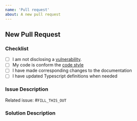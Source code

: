 ```yaml
---
name: 'Pull request'
about: A new pull request
---
```


## New Pull Request

### Checklist

<!--
    Check every following box [x] before submitting your PR.
    Click the "Preview" tab for better readability.
    Thanks for contributing to Parse Platform!
-->

- [ ] I am not disclosing a [vulnerability](https://github.com/MoralisWeb3/Moralis-JS-SDK/blob/main/SECURITY.md).
- [ ] My code is conform the [code style](https://github.com/MoralisWeb3/Moralis-JS-SDK/blob/main/CODE_STYLE.md)
- [ ] I have made corresponding changes to the documentation
- [ ] I have updated Typescript definitions when needed

### Issue Description

<!-- Add a brief description of the issue this PR solves. -->

Related issue: #`FILL_THIS_OUT`

### Solution Description

<!-- Add a description of the solution in this PR. -->
